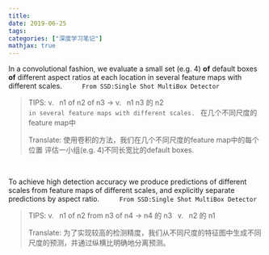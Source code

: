 ```yaml
---
title: 
date: 2019-06-25
tags:
categories: ["深度学习笔记"]
mathjax: true
---
```


In a convolutional fashion, we evaluate a small set (e.g. 4) **of** default boxes **of** different aspect ratios at each location in several feature maps with different scales. 
&emsp; &emsp; `From SSD:Single Shot MultiBox Detector`



> TIPS: 
> v. &ensp;n1 of n2 of n3  → v. &ensp;n1 n3 的 n2 \
> `in several feature maps with different scales. ` 在几个不同尺度的feature map中
> 
> Translate:
使用卷积的方法，我们在几个不同尺度的feature map中的每个位置  评估一小组(e.g. 4)不同长宽比的default boxes.

<br>

To achieve high detection accuracy we produce predictions of different scales from feature maps of different scales, and explicitly separate predictions by aspect ratio. 
&emsp; &emsp; `From SSD:Single Shot MultiBox Detector`



> TIPS:
> v. &ensp;n1 of n2 from n3 of n4  →  n4 的 n3 &ensp;v. &ensp;n2 的 n1
> 
> Translate:
> 为了实现较高的检测精度，我们从不同尺度的特征图中生成不同尺度的预测，并通过纵横比明确地分离预测。


